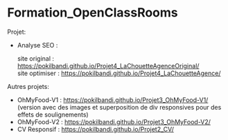 
# Formation_OpenClassRooms

Projet:

* Analyse SEO : 

	site original : https://pokilbandi.github.io/Projet4_LaChouetteAgenceOriginal/<br>
	site optimiser : https://pokilbandi.github.io/Projet4_LaChouetteAgence/<br>


Autres projets:

* OhMyFood-V1 : https://pokilbandi.github.io/Projet3_OhMyFood-V1/<br>
(version avec des images et superposition de div responsives pour des effets de soulignements)<br>
* OhMyFood-V2 : https://pokilbandi.github.io/Projet3_OhMyFood-V2/<br>
* CV Responsif : https://pokilbandi.github.io/Projet2_CV/<br>
